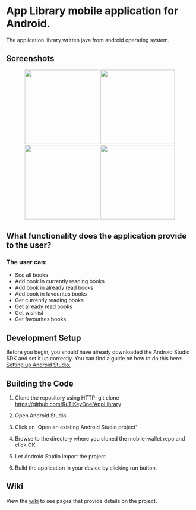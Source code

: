 # App Library mobile application for Android.
The application library written java from android operating system. 

## Screenshots

<p align="center">
  <img src="https://i.ibb.co/BzSqRLZ/device-2021-10-04-152312.png" width="200"/>
  <img src="https://i.ibb.co/KxHYDsp/device-2021-10-04-152624.png" width="200"/>
  <img src="https://i.ibb.co/T4JHw95/device-2021-10-04-152804.png" width="200"/>
  <img src="https://i.ibb.co/8NKLM3S/device-2021-10-04-153621.png" width="200"/>
</p>

 ## What functionality does the application provide to the user?

### The user can:
* See all books
* Add book in currently reading books
* Add book in already read books
* Add book in favourites books
* Get currently reading books
* Get already read books
* Get wishlist
* Get favourites books

## Development Setup

Before you begin, you should have already downloaded the Android Studio SDK and set it up correctly. You can find a guide on how to do this here: [Setting up Android Studio.](http://developer.android.com/sdk/installing/index.html?pkg=studio)

## Building the Code

1. Clone the repository using HTTP: git clone https://github.com/RuTiKeyOne/AppLibrary
2. Open Android Studio.

3. Click on 'Open an existing Android Studio project'

4. Browse to the directory where you cloned the mobile-wallet repo and click OK.

5. Let Android Studio import the project.

6. Build the application in your device by clicking run button.

## Wiki

View the [wiki]() to see pages that provide details on the project.

